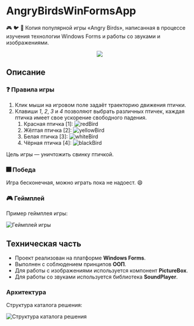 # AngryBirdsWinFormsApp
🎮 :bird: :pig: Копия популярной игры «Angry Birds», написанная в процессе изучения технологии Windows Forms и работы со звуками и изображениями. 

<div align="center"><img src="https://github.com/snikitin-de/AngryBirdsWinFormsApp/assets/25394427/c85317dd-02d7-4df7-89a6-228cfd905dc5"></div>

## Описание

### :question: Правила игры

1. Клик мыши на игровом поле задаёт траекторию движения птички.
2. Клавиши _1_, _2_, _3_ и _4_ позволяют выбрать различных птичек, каждая птичка имеет свое ускорение свободного падения.  
   1. Красная птичка [1]: ![redBird](https://github.com/snikitin-de/AngryBirdsWinFormsApp/assets/25394427/9584db61-0b2d-47ba-b7ff-0b3c52b7ad4c)
   2. Жёлтая птичка [2]: ![yellowBird](https://github.com/snikitin-de/AngryBirdsWinFormsApp/assets/25394427/9c78a44c-726e-460f-807c-51c9d2f08584)
   3. Белая птичка [3]: ![whiteBird](https://github.com/snikitin-de/AngryBirdsWinFormsApp/assets/25394427/bede4f70-ac22-47b2-8c0c-dae8fa829f51)
   4. Чёрная птичка [4]: ![blackBird](https://github.com/snikitin-de/AngryBirdsWinFormsApp/assets/25394427/c56eae06-43c9-49ab-a0ef-65d730dd94ec)

Цель игры — уничтожить свинку птичкой.

### :fireworks: Победа

Игра бесконечная, можно играть пока не надоест. :smile:

### 🎮 Геймплей

Пример геймплея игры:

![Геймплей игры](https://github.com/snikitin-de/AngryBirdsWinFormsApp/assets/25394427/5e0d5168-79fe-4c31-b58c-93dec8b3e02b)

## Техническая часть

* Проект реализован на платформе **Windows Forms**.
* Выполнен с соблюдением принципов **ООП**.
* Для работы с изображениями используется компонент **PictureBox**.
* Для работы со звуками используется библиотека **SoundPlayer**.

### Архитектура

Структура каталога решения:

![Структура каталога решения](https://github.com/snikitin-de/AngryBirdsWinFormsApp/assets/25394427/ce1aa101-b4bb-4005-9f6c-016e7b5e7c90)
